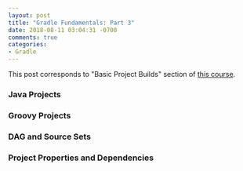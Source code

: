 ```yaml
---
layout: post
title: "Gradle Fundamentals: Part 3"
date: 2018-08-11 03:04:31 -0700
comments: true
categories: 
- Gradle
---
```


This post corresponds to "Basic Project Builds" section of [this course](https://www.safaribooksonline.com/videos/gradle-fundamentals/9781491937266).

<!--more-->

### Java Projects

### Groovy Projects

### DAG and Source Sets

### Project Properties and Dependencies

